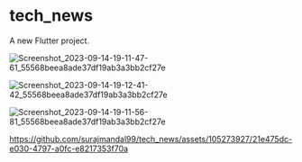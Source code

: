 # tech_news

A new Flutter project.


![Screenshot_2023-09-14-19-11-47-61_55568beea8ade37df19ab3a3bb2cf27e](https://github.com/surajmandal99/tech_news/assets/105273927/be87445a-e9e6-48ff-aefe-bb0f93020dce)

![Screenshot_2023-09-14-19-12-41-42_55568beea8ade37df19ab3a3bb2cf27e](https://github.com/surajmandal99/tech_news/assets/105273927/75da4bee-f624-4553-a51f-caf500add7aa)


![Screenshot_2023-09-14-19-11-56-81_55568beea8ade37df19ab3a3bb2cf27e](https://github.com/surajmandal99/tech_news/assets/105273927/b9f87790-0815-4711-a921-f53edb8603e3)


https://github.com/surajmandal99/tech_news/assets/105273927/21e475dc-e030-4797-a0fc-e8217353f70a

